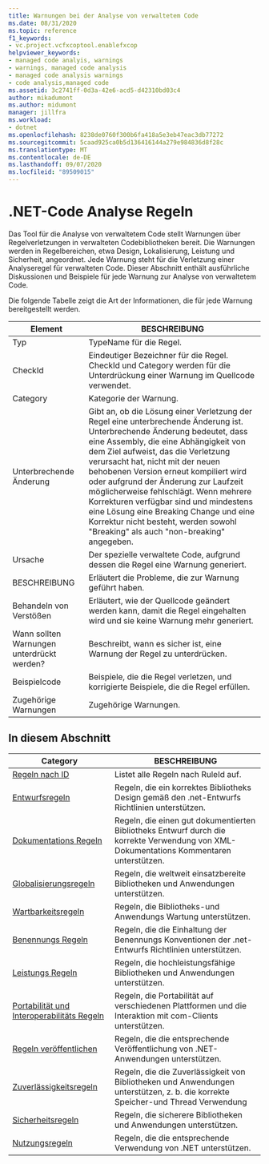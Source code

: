 ```yaml
---
title: Warnungen bei der Analyse von verwaltetem Code
ms.date: 08/31/2020
ms.topic: reference
f1_keywords:
- vc.project.vcfxcoptool.enablefxcop
helpviewer_keywords:
- managed code analyis, warnings
- warnings, managed code analysis
- managed code analysis warnings
- code analysis,managed code
ms.assetid: 3c2741ff-0d3a-42e6-acd5-d42310bd03c4
author: mikadumont
ms.author: midumont
manager: jillfra
ms.workload:
- dotnet
ms.openlocfilehash: 8238de0760f300b6fa418a5e3eb47eac3db77272
ms.sourcegitcommit: 5caad925ca0b5d136416144a279e984836d8f28c
ms.translationtype: MT
ms.contentlocale: de-DE
ms.lasthandoff: 09/07/2020
ms.locfileid: "89509015"
---
```

# <a name="net-code-analysis-rules"></a>.NET-Code Analyse Regeln
Das Tool für die Analyse von verwaltetem Code stellt Warnungen über Regelverletzungen in verwalteten Codebibliotheken bereit. Die Warnungen werden in Regelbereichen, etwa Design, Lokalisierung, Leistung und Sicherheit, angeordnet. Jede Warnung steht für die Verletzung einer Analyseregel für verwalteten Code. Dieser Abschnitt enthält ausführliche Diskussionen und Beispiele für jede Warnung zur Analyse von verwaltetem Code.

 Die folgende Tabelle zeigt die Art der Informationen, die für jede Warnung bereitgestellt werden.

|Element|BESCHREIBUNG|
|----------|-----------------|
|Typ|TypeName für die Regel.|
|CheckId|Eindeutiger Bezeichner für die Regel. CheckId und Category werden für die Unterdrückung einer Warnung im Quellcode verwendet.|
|Category|Kategorie der Warnung.|
|Unterbrechende Änderung|Gibt an, ob die Lösung einer Verletzung der Regel eine unterbrechende Änderung ist. Unterbrechende Änderung bedeutet, dass eine Assembly, die eine Abhängigkeit von dem Ziel aufweist, das die Verletzung verursacht hat, nicht mit der neuen behobenen Version erneut kompiliert wird oder aufgrund der Änderung zur Laufzeit möglicherweise fehlschlägt. Wenn mehrere Korrekturen verfügbar sind und mindestens eine Lösung eine Breaking Change und eine Korrektur nicht besteht, werden sowohl "Breaking" als auch "non-breaking" angegeben.|
|Ursache|Der spezielle verwaltete Code, aufgrund dessen die Regel eine Warnung generiert.|
|BESCHREIBUNG|Erläutert die Probleme, die zur Warnung geführt haben.|
|Behandeln von Verstößen|Erläutert, wie der Quellcode geändert werden kann, damit die Regel eingehalten wird und sie keine Warnung mehr generiert.|
|Wann sollten Warnungen unterdrückt werden?|Beschreibt, wann es sicher ist, eine Warnung der Regel zu unterdrücken.|
|Beispielcode|Beispiele, die die Regel verletzen, und korrigierte Beispiele, die die Regel erfüllen.|
|Zugehörige Warnungen|Zugehörige Warnungen.|

## <a name="in-this-section"></a>In diesem Abschnitt

|Category|BESCHREIBUNG|
|-|-|
|[Regeln nach ID](../code-quality/code-analysis-warnings-for-managed-code-by-checkid.md)|Listet alle Regeln nach RuleId auf.|
|[Entwurfsregeln](../code-quality/design-warnings.md)|Regeln, die ein korrektes Bibliotheks Design gemäß den .net-Entwurfs Richtlinien unterstützen.|
|[Dokumentations Regeln](../code-quality/documentation-warnings.md)|Regeln, die einen gut dokumentierten Bibliotheks Entwurf durch die korrekte Verwendung von XML-Dokumentations Kommentaren unterstützen.|
|[Globalisierungsregeln](../code-quality/globalization-warnings.md)|Regeln, die weltweit einsatzbereite Bibliotheken und Anwendungen unterstützen.|
|[Wartbarkeitsregeln](../code-quality/maintainability-warnings.md)|Regeln, die Bibliotheks-und Anwendungs Wartung unterstützen.|
|[Benennungs Regeln](../code-quality/naming-warnings.md)|Regeln, die die Einhaltung der Benennungs Konventionen der .net-Entwurfs Richtlinien unterstützen.|
|[Leistungs Regeln](../code-quality/performance-warnings.md)|Regeln, die hochleistungsfähige Bibliotheken und Anwendungen unterstützen.|
|[Portabilität und Interoperabilitäts Regeln](../code-quality/interoperability-warnings.md)|Regeln, die Portabilität auf verschiedenen Plattformen und die Interaktion mit com-Clients unterstützen.|
|[Regeln veröffentlichen](../code-quality/publish-warnings.md)|Regeln, die die entsprechende Veröffentlichung von .NET-Anwendungen unterstützen.|
|[Zuverlässigkeitsregeln](../code-quality/reliability-warnings.md)|Regeln, die die Zuverlässigkeit von Bibliotheken und Anwendungen unterstützen, z. b. die korrekte Speicher-und Thread Verwendung|
|[Sicherheitsregeln](../code-quality/security-warnings.md)|Regeln, die sicherere Bibliotheken und Anwendungen unterstützen.|
|[Nutzungsregeln](../code-quality/usage-warnings.md)|Regeln, die die entsprechende Verwendung von .NET unterstützen.|
